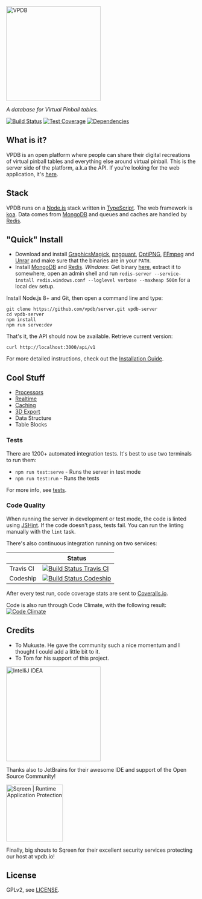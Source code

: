 <img src="https://raw.githubusercontent.com/vpdb/server/master/assets/vpdb-logo-text.svg?sanitize=true" alt="VPDB" width="250">

*A database for Virtual Pinball tables.*

[![Build Status][travis-image]][travis-url]
[![Test Coverage][coveralls-image]][coveralls-url]
[![Dependencies][dependencies-image]][dependencies-url]

## What is it?

VPDB is an open platform where people can share their digital recreations of virtual pinball tables and everything else 
around virtual pinball. This is the server side of the platform, a.k.a the API. If you're looking for the web application,
it's [here](https://github.com/vpdb/website). 

## Stack

VPDB runs on a [Node.js](http://nodejs.org/) stack written in [TypeScript](https://www.typescriptlang.org/). The web 
framework is [koa](https://koajs.com/). Data comes from [MongoDB](https://www.mongodb.org/) and queues and caches are 
handled by [Redis](http://redis.io/).

## "Quick" Install

* Download and install [GraphicsMagick](http://www.graphicsmagick.org/), [pngquant](http://pngquant.org/),
  [OptiPNG](http://optipng.sourceforge.net/), [FFmpeg](https://www.ffmpeg.org/) and [Unrar](http://rarsoft.com/) and 
  make sure that the binaries are in your `PATH`.
* Install [MongoDB](http://www.mongodb.org/downloads) and [Redis](http://redis.io/). *Windows*: Get binary 
  [here](https://github.com/MicrosoftArchive/redis/releases), extract it to somewhere, open an admin shell and 
  run `redis-server --service-install redis.windows.conf --loglevel verbose --maxheap 500m` for a local dev setup.

Install Node.js 8+ and Git, then open a command line and type:

	git clone https://github.com/vpdb/server.git vpdb-server
	cd vpdb-server
	npm install
	npm run serve:dev

That's it, the API should now be available. Retrieve current version:

	curl http://localhost:3000/api/v1

For more detailed instructions, check out the [Installation Guide](INSTALL.md).

## Cool Stuff

- [Processors](https://github.com/vpdb/server/tree/master/src/app/files/processor)
- [Realtime](https://github.com/vpdb/server/tree/master/src/app/clients)
- [Caching](https://github.com/vpdb/server/blob/master/src/app/common/api.cache.ts#L35)
- [3D Export](https://github.com/vpdb/server/blob/master/src/app/vpinball)
- Data Structure
- Table Blocks

### Tests

There are 1200+ automated integration tests. It's best to use two terminals to run them:

- `npm run test:serve` - Runs the server in test mode
- `npm run test:run` - Runs the tests

For more info, see [tests](TESTS.md).

### Code Quality

When running the server in development or test mode, the code is linted using [JSHint](http://www.jshint.com/about/). If
the code doesn't pass, tests fail. You can run the linting manually with the `lint` task.

There's also continuous integration running on two services:

|           | Status                                                   |
|-----------|----------------------------------------------------------|
| Travis CI | [![Build Status Travis CI][travis-image]][travis-url]    |
| Codeship  | [![Build Status Codeship][codeship-image]][codeship-url] |

After every test run, code coverage stats are sent to [Coveralls.io](https://coveralls.io/r/vpdb/backend).

Code is also run through Code Climate, with the following result: [![Code Climate][codeclimate-image]][codeclimate-url]

## Credits

* To Mukuste. He gave the community such a nice momentum and I thought I could add a little bit to it.
* To Tom for his support of this project.

<a title="IntelliJ IDEA" href="https://www.jetbrains.com/idea/"><img src="https://raw.githubusercontent.com/vpdb/server/master/assets/intellij-logo-text.svg?sanitize=true" alt="IntelliJ IDEA" width="250"></a>

Thanks also to JetBrains for their awesome IDE and support of the Open Source Community!

<a title="Realtime application protection" href="https://www.sqreen.io/?utm_source=badge"><img width="150" src="https://s3-eu-west-1.amazonaws.com/sqreen-assets/badges/20171107/sqreen-light-badge.svg" alt="Sqreen | Runtime Application Protection" /></a>

Finally, big shouts to Sqreen for their excellent security services protecting our host at vpdb.io!


## License

GPLv2, see [LICENSE](LICENSE).

[travis-image]: https://img.shields.io/travis/vpdb/server.svg?style=flat-square
[travis-url]: https://travis-ci.org/vpdb/server
[coveralls-image]: https://img.shields.io/coveralls/vpdb/backend.svg?style=flat-square
[coveralls-url]: https://coveralls.io/r/vpdb/backend?branch=master
[dependencies-image]: https://david-dm.org/vpdb/server.svg?style=flat-square
[dependencies-url]: https://david-dm.org/vpdb/server
[codeship-image]: http://img.shields.io/codeship/46408820-1c40-0134-d638-1a1dadf4f728.svg?style=flat-square
[codeship-url]: https://www.codeship.io/projects/159851
[codeclimate-image]: http://img.shields.io/codeclimate/github/vpdb/backend.svg?style=flat-square
[codeclimate-url]: https://codeclimate.com/github/vpdb/backend